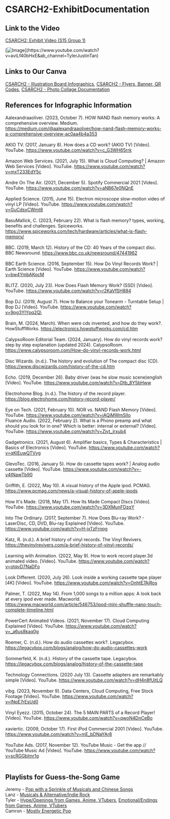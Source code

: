 # CSARCH2-ExhibitDocumentation

## Link to the Video
[CSARCH2: Exhibit Video (S15 Group 1)](https://www.youtube.com/watch?v=aviLf40bHxE&ab_channel=TylerJustinTan)

[![Image](https://i.ytimg.com/vi/aviLf40bHxE/maxresdefault.jpg?)](https://www.youtube.com/watch?v=aviLf40bHxE&ab_channel=TylerJustinTan)

## Links to Our Canva
[CSARCH2 - Illustration Board Infographics](https://www.canva.com/design/DAF-t19Rtfc/beqd3f9I3cbuWTWmLocs2w/edit?utm_content=DAF-t19Rtfc&utm_campaign=designshare&utm_medium=link2&utm_source=sharebutton), [CSARCH2 - Flyers, Banner, QR Codes](https://www.canva.com/design/DAF-gv1C88w/yvoM024I6qbP-Yhgd6rk2w/edit?utm_content=DAF-gv1C88w&utm_campaign=designshare&utm_medium=link2&utm_source=sharebutton), [CSARCH2 - Photo Collage Documentation](https://www.canva.com/design/DAF_Mi-SNTE/H74JFn2Y8kxISCvQAMljwQ/edit?utm_content=DAF_Mi-SNTE&utm_campaign=designshare&utm_medium=link2&utm_source=sharebutton)

## References for Infographic Information

Aalexandraaoliver. (2023, October 7). HOW NAND flash memory works: A comprehensive overview. Medium. https://medium.com/@aalexandraaoliver/how-nand-flash-memory-works-a-comprehensive-overview-ac0aa4b4a353<br><br>
AKIO TV. (2017, January 8). How does a CD work? (AKIO TV) [Video]. YouTube. https://www.youtube.com/watch?v=c_G3WH65rrk<br><br>
Amazon Web Services. (2021, July 15). What is Cloud Computing? | Amazon Web Services [Video]. YouTube. https://www.youtube.com/watch?v=mxT233EdY5c<br><br>
Andre On The Air. (2021, December 5). Spotify Commercial 2021 [Video]. YouTube. https://www.youtube.com/watch?v=aNB67e0NQnE<br><br>
Applied Science. (2015, June 15). Electron microscope slow-motion video of vinyl LP [Video]. YouTube. https://www.youtube.com/watch?v=GuCdsyCWmt8<br><br>
BasuMallick, C. (2023, February 22). What is flash memory? types, working, benefits and challenges. Spiceworks. https://www.spiceworks.com/tech/hardware/articles/what-is-flash-memory/<br><br>
BBC. (2019, March 12). History of the CD: 40 Years of the compact disc. BBC Newsround. https://www.bbc.co.uk/newsround/47441962<br><br>
BBC Earth Science. (2016, September 15). How Do Vinyl Records Work? | Earth Science [Video]. YouTube. https://www.youtube.com/watch?v=bw4YmbAKocM<br><br>
BLITZ. (2020, July 23). How Does Flash Memory Work? (SSD) [Video]. YouTube. https://www.youtube.com/watch?v=r2KaVfSH884<br><br>
Bop DJ. (2019, August 7). How to Balance your Tonearm - Turntable Setup | Bop DJ [Video]. YouTube. https://www.youtube.com/watch?v=9pg3YIYpq2Q\<br><br>
Brain, M. (2024, March). When were cds invented, and how do they work?. HowStuffWorks. https://electronics.howstuffworks.com/cd.htm <br><br>
CalypsoRoom Editorial Team. (2024, January). How do vinyl records work? step by step explanation (updated 2024). CalypsoRoom. https://www.calypsoroom.com/How-do-vinyl-records-work.html <br><br>
Disc Wizards. (n.d.). The history and evolution of The compact disc (CD). https://www.discwizards.com/history-of-the-cd.htm <br><br>
Echo. (2019, December 26). Baby driver (was he slow music scene)english [Video]. YouTube. https://www.youtube.com/watch?v=Dtb_8Y5bHww<br><br>
Electrohome Blog. (n.d.). The history of the record player. https://blog.electrohome.com/history-record-player/ <br><br>
Eye on Tech. (2021, February 10). NOR vs. NAND Flash Memory [Video]. YouTube. https://www.youtube.com/watch?v=jAQiMWmSlIo<br>
Fluance Audio. (2022, February 2). What is a Phono preamp and what should you look for in one? Which is better: internal or external? [Video]. YouTube. https://www.youtube.com/watch?v=Zjvt_jrxub4<br><br>
Gadgetronicx. (2021, August 6). Amplifier basics, Types & Characteristics | Basics of Electronics [Video]. YouTube. https://www.youtube.com/watch?v=qKlEuwQTVvg<br><br>
GlevoTec. (2016, January 5). How do cassette tapes work? | Analog audio cassette [Video]. YouTube. https://www.youtube.com/watch?v=-v4tNawTb90<br><br>
Griffith, E. (2022, May 10). A visual history of the Apple ipod. PCMAG. https://www.pcmag.com/news/a-visual-history-of-apple-ipods <br><br>
How It's Made. (2018, May 17). How Its Made Compact Discs [Video]. YouTube. https://www.youtube.com/watch?v=3DXMunFDzqY<br><br>
Into The Ordinary. (2017, September 7). How Does Blu-ray Work? - LaserDisc, CD, DVD, Blu-ray Explained [Video]. YouTube. https://www.youtube.com/watch?v=H-jxTzFrnpg<br><br>
Katz, R. (n.d.). A brief history of vinyl records. The Vinyl Revivers. https://thevinylrevivers.com/a-brief-history-of-vinyl-records/ <br><br>
Learning with Animation. (2022, May 9). How to work record player.3d animated video. [Video]. YouTube. https://www.youtube.com/watch?v=otqvD7NaDFo<br><br>
Look Different. (2020, July 26). Look inside a working cassette tape player [4K] [Video]. YouTube. https://www.youtube.com/watch?v=OnhtE7AjRos<br><br>
Palmer, T. (2022, May 14). From 1,000 songs to a million apps: A look back at every ipod ever made. Macworld. https://www.macworld.com/article/546753/ipod-mini-shuffle-nano-touch-complete-timeline.html <br><br>
PowerCert Animated Videos. (2021, November 17). Cloud Computing Explained [Video]. YouTube. https://www.youtube.com/watch?v=_a6us8kaq0g<br><br>
Roemer, C. (n.d.). How do audio cassettes work?. Legacybox. https://legacybox.com/blogs/analog/how-do-audio-cassettes-work <br><br>
Sommerfeld, K. (n.d.). History of the cassette tape. Legacybox. https://legacybox.com/blogs/analog/history-of-the-cassette-tape <br><br>
Technology Connections. (2020 July 13). Cassette adapters are remarkably simple [Video]. YouTube. https://www.youtube.com/watch?v=dH4n8fUjtLQ<br><br>
vibg. (2023, November 9). Data Centers, Cloud Computing, Free Stock Footage [Video]. YouTube. https://www.youtube.com/watch?v=lNpE7rEsUd0<br><br>
Vinyl Eyezz. (2015, October 24). The 5 MAIN PARTS of a Record Player! [Video]. YouTube. https://www.youtube.com/watch?v=qwoN4DnCeBo<br><br>
xaviertic. (2009, October 17). First iPod Commercial 2001 [Video]. YouTube. https://www.youtube.com/watch?v=mE_bDNaYAr8<br><br>
YouTube Ads. (2017, November 12). YouTube Music - Get the app // YouTube Music Ad [Video]. YouTube. https://www.youtube.com/watch?v=scRGGblmr1g<br><br>

## Playlists for Guess-the-Song Game
Jeremy - [Pop with a Sprinkle of Musicals and Chinese Songs](https://open.spotify.com/playlist/2clNCCVLLsSISuXUHaWchw?si=ZMiHvSlHRlSVnESSSAdyTw)<br>
Lanz - [Musicals & Alternative/Indie Rock](https://open.spotify.com/playlist/79q5gk8PNLTbgVuE4jmvuv?si=4c3a23b24de54d4c)<br>
Tyler - [Hype/Openings from Games, Anime, VTubers](https://www.youtube.com/playlist?list=PLIXNdZPbKri6nTRgq8GI6Bb-RF7uh7bqJ), [Emotional/Endings from Games, Anime, VTubers](https://www.youtube.com/playlist?list=PLIXNdZPbKri5eGBQqv-XDxJ4gbLQ5uE2f)<br>
Camron - [Mostly Energetic Pop](https://open.spotify.com/playlist/4xBtSuP1EiZ6WIdniwJcbF?si=7aa3bb265e9745ba)<br>
